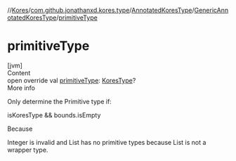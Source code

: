 //[Kores](../../../index.md)/[com.github.jonathanxd.kores.type](../../index.md)/[AnnotatedKoresType](../index.md)/[GenericAnnotatedKoresType](index.md)/[primitiveType](primitive-type.md)



# primitiveType  
[jvm]  
Content  
open override val [primitiveType](primitive-type.md): [KoresType](../../-kores-type/index.md)?  
More info  


Only determine the Primitive type if:



isKoresType && bounds.isEmpty



Because



Integer<T> is invalid and List<T> has no primitive types because List is not a wrapper type.

  



